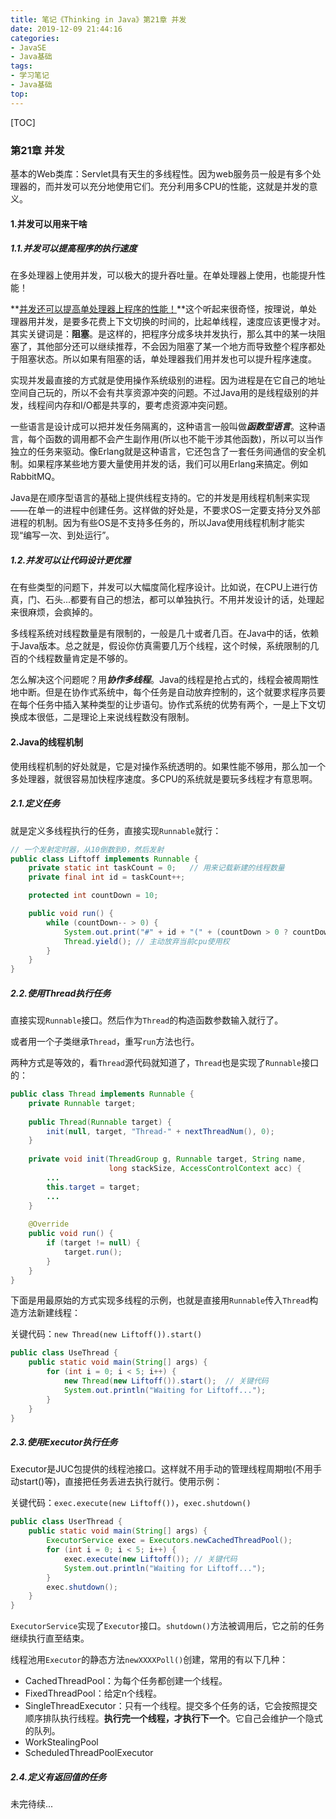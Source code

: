 ```yaml
---
title: 笔记《Thinking in Java》第21章 并发
date: 2019-12-09 21:44:16
categories:
- JavaSE
- Java基础
tags:
- 学习笔记
- Java基础
top:
---
```


[TOC]

### 第21章 并发

基本的Web类库：Servlet具有天生的多线程性。因为web服务员一般是有多个处理器的，而并发可以充分地使用它们。充分利用多CPU的性能，这就是并发的意义。

#### 1.并发可以用来干啥

##### 1.1.并发可以提高程序的执行速度

在多处理器上使用并发，可以极大的提升吞吐量。在单处理器上使用，也能提升性能！

**<u>并发还可以提高单处理器上程序的性能！</u>**这个听起来很奇怪，按理说，单处理器用并发，是要多花费上下文切换的时间的，比起单线程，速度应该更慢才对。其实关键词是：**阻塞**。是这样的，把程序分成多块并发执行，那么其中的某一块阻塞了，其他部分还可以继续推荐，不会因为阻塞了某一个地方而导致整个程序都处于阻塞状态。所以如果有阻塞的话，单处理器我们用并发也可以提升程序速度。

实现并发最直接的方式就是使用操作系统级别的进程。因为进程是在它自己的地址空间自己玩的，所以不会有共享资源冲突的问题。不过Java用的是线程级别的并发，线程间内存和I/O都是共享的，要考虑资源冲突问题。

一些语言是设计成可以把并发任务隔离的，这种语言一般叫做***函数型语言***。这种语言，每个函数的调用都不会产生副作用(所以也不能干涉其他函数)，所以可以当作独立的任务来驱动。像Erlang就是这种语言，它还包含了一套任务间通信的安全机制。如果程序某些地方要大量使用并发的话，我们可以用Erlang来搞定。例如RabbitMQ。

Java是在顺序型语言的基础上提供线程支持的。它的并发是用线程机制来实现——在单一的进程中创建任务。这样做的好处是，不要求OS一定要支持分叉外部进程的机制。因为有些OS是不支持多任务的，所以Java使用线程机制才能实现“编写一次、到处运行”。

##### 1.2.并发可以让代码设计更优雅

在有些类型的问题下，并发可以大幅度简化程序设计。比如说，在CPU上进行仿真，门、石头...都要有自己的想法，都可以单独执行。不用并发设计的话，处理起来很麻烦，会疯掉的。

多线程系统对线程数量是有限制的，一般是几十或者几百。在Java中的话，依赖于Java版本。总之就是，假设你仿真需要几万个线程，这个时候，系统限制的几百的个线程数量肯定是不够的。

怎么解决这个问题呢？用***协作多线程***。Java的线程是抢占式的，线程会被周期性地中断。但是在协作式系统中，每个任务是自动放弃控制的，这个就要求程序员要在每个任务中插入某种类型的让步语句。协作式系统的优势有两个，一是上下文切换成本很低，二是理论上来说线程数没有限制。

#### 2.Java的线程机制

使用线程机制的好处就是，它是对操作系统透明的。如果性能不够用，那么加一个多处理器，就很容易加快程序速度。多CPU的系统就是要玩多线程才有意思啊。

##### 2.1.定义任务

就是定义多线程执行的任务，直接实现`Runnable`就行：

```java
// 一个发射定时器，从10倒数到0，然后发射
public class Liftoff implements Runnable {
    private static int taskCount = 0;   // 用来记载新建的线程数量
    private final int id = taskCount++;

    protected int countDown = 10;

    public void run() {
        while (countDown-- > 0) {
            System.out.print("#" + id + "(" + (countDown > 0 ? countDown : "Liftoff!") + "), ");
            Thread.yield(); // 主动放弃当前cpu使用权
        }
    }
}
```

##### 2.2.使用Thread执行任务

直接实现`Runnable`接口。然后作为`Thread`的构造函数参数输入就行了。

或者用一个子类继承`Thread`，重写`run`方法也行。

两种方式是等效的，看`Thread`源代码就知道了，`Thread`也是实现了`Runnable`接口的：

```java
public class Thread implements Runnable {
    private Runnable target;
    
    public Thread(Runnable target) {
        init(null, target, "Thread-" + nextThreadNum(), 0);
    }
    
    private void init(ThreadGroup g, Runnable target, String name,
                      long stackSize, AccessControlContext acc) {
        ...
        this.target = target;
        ...
    }
    
    @Override
    public void run() {
        if (target != null) {
            target.run();
        }
    }
}
```

下面是用最原始的方式实现多线程的示例，也就是直接用`Runnable`传入`Thread`构造方法新建线程：

关键代码：`new Thread(new Liftoff()).start()`

```java
public class UseThread {
    public static void main(String[] args) {
        for (int i = 0; i < 5; i++) {
            new Thread(new Liftoff()).start();	// 关键代码
            System.out.println("Waiting for Liftoff...");
        }
    }
}
```

##### 2.3.使用Executor执行任务

Executor是JUC包提供的线程池接口。这样就不用手动的管理线程周期啦(不用手动start()等)，直接把任务丢进去执行就行。使用示例：

关键代码：`exec.execute(new Liftoff())`，`exec.shutdown()`

```java
public class UserThread {
    public static void main(String[] args) {
        ExecutorService exec = Executors.newCachedThreadPool();
        for (int i = 0; i < 5; i++) {
            exec.execute(new Liftoff()); // 关键代码
            System.out.println("Waiting for Liftoff...");
        }
        exec.shutdown();
    }
}
```

`ExecutorService`实现了`Executor`接口。`shutdown()`方法被调用后，它之前的任务继续执行直至结束。

线程池用`Executor`的静态方法`newXXXXPoll()`创建，常用的有以下几种：

- CachedThreadPool：为每个任务都创建一个线程。
- FixedThreadPool：给定n个线程。
- SingleThreadExecutor：只有一个线程。提交多个任务的话，它会按照提交顺序排队执行线程。**执行完一个线程，才执行下一个**。它自己会维护一个隐式的队列。
- WorkStealingPool
- ScheduledThreadPoolExecutor

##### 2.4.定义有返回值的任务

未完待续...

